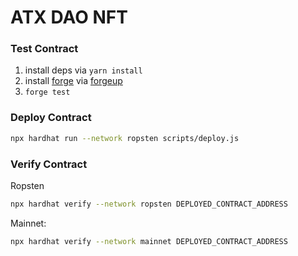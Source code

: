 # ATX DAO NFT

### Test Contract

1. install deps via `yarn install`
1. install [forge](https://github.com/gakonst/foundry) via [forgeup](https://github.com/transmissions11/forgeup)
1. `forge test`

### Deploy Contract

```zsh
npx hardhat run --network ropsten scripts/deploy.js
```

### Verify Contract

Ropsten

```zsh
npx hardhat verify --network ropsten DEPLOYED_CONTRACT_ADDRESS
```

Mainnet:

```zsh
npx hardhat verify --network mainnet DEPLOYED_CONTRACT_ADDRESS
```
